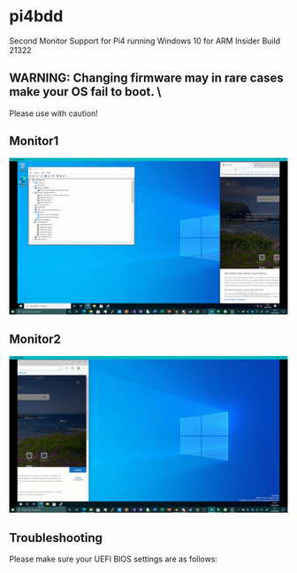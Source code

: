 # pi4bdd
Second Monitor Support for Pi4 running Windows 10 for ARM Insider Build 21322

## WARNING: Changing firmware may in rare cases make your OS fail to boot. \
Please use with caution!

## Monitor1
![Monitor1](https://github.com/TheMindVirus/pi4bdd/blob/main/SCREENSHOTS/Monitor1.png)
## Monitor2
![Monitor2](https://github.com/TheMindVirus/pi4bdd/blob/main/SCREENSHOTS/Monitor2.png)

## Troubleshooting

Please make sure your UEFI BIOS settings are as follows:
```

```
